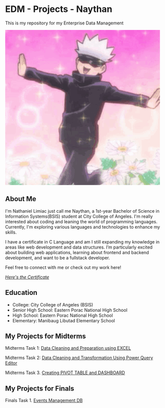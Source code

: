 # EDM - Projects - Naythan
This is my repository for my Enterprise Data Management

![Alt text](https://github.com/NaythanIsME/EDM-Portfolio/blob/main/Certificate/Images/%D0%B3%D0%BE%D0%B4%D0%B6%D0%BE.gif)

## About Me
I'm Nathaniel Limiac just call me Naythan, a 1st-year Bachelor of Science in Information Systems(BSIS) student at City College of Angeles. I'm really interested about coding and leaning the world of programming languages. Currently, I'm exploring various languages and technologies to enhance my skills.

I have a certificate in C Language and am I still expanding my knowledge in areas like web development and data structures. I’m particularly excited about building web applications, learning about frontend and backend development, and want to be a fullstack developer.

Feel free to connect with me or check out my work here!

[*Here's the Certificate*](Certificate/Partner-_CLA_-_Programming_Essentials_in_C_certificate_nlimiac24-0228-cca-edu-ph_937351ad-c137-4407-9169-5046bf2376d6.pdf)
## Education
- College: City College of Angeles (BSIS)
- Senior High School: Eastern Porac National High School
- High School: Eastern Porac National High School
- Elementary: Manibaug Libutad Elementary School
## My Projects for Midterms
Midterms Task 1: [Data Cleaning and Preparation using EXCEL](https://github.com/NaythanIsME/EDM-Portfolio/tree/main/Midterm%20Task%201)

Midterms Task 2: [Data Cleaning and Transformation Using Power Query Editor](https://github.com/NaythanIsME/EDM-Portfolio/tree/main/Midterm%20Task%202)

Midterms Task 3. [Creating PIVOT TABLE and DASHBOARD](https://github.com/NaythanIsME/EDM-Portfolio/tree/main/Midterm%20Task%203)

## My Projects for Finals
Finals Task 1. [Events Management DB](https://github.com/NaythanIsME/EDM-Portfolio/tree/main/Finals%20Task%201)
